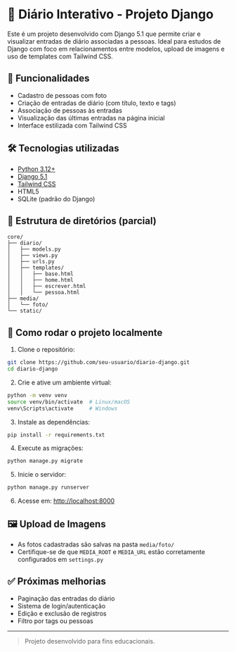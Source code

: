 # 📝 Diário Interativo - Projeto Django

Este é um projeto desenvolvido com Django 5.1 que permite criar e visualizar entradas de diário associadas a pessoas. Ideal para estudos de Django com foco em relacionamentos entre modelos, upload de imagens e uso de templates com Tailwind CSS.

## 🚀 Funcionalidades

- Cadastro de pessoas com foto
- Criação de entradas de diário (com título, texto e tags)
- Associação de pessoas às entradas
- Visualização das últimas entradas na página inicial
- Interface estilizada com Tailwind CSS

## 🛠 Tecnologias utilizadas

- [Python 3.12+](https://www.python.org/)
- [Django 5.1](https://www.djangoproject.com/)
- [Tailwind CSS](https://tailwindcss.com/)
- HTML5
- SQLite (padrão do Django)

## 📂 Estrutura de diretórios (parcial)

```
core/
├── diario/
│   ├── models.py
│   ├── views.py
│   ├── urls.py
│   ├── templates/
│   │   ├── base.html
│   │   ├── home.html
│   │   ├── escrever.html
│   │   └── pessoa.html
├── media/
│   └── foto/
└── static/
```

## 🧪 Como rodar o projeto localmente

1. Clone o repositório:

```bash
git clone https://github.com/seu-usuario/diario-django.git
cd diario-django
```

2. Crie e ative um ambiente virtual:

```bash
python -m venv venv
source venv/bin/activate  # Linux/macOS
venv\Scripts\activate     # Windows
```

3. Instale as dependências:

```bash
pip install -r requirements.txt
```

4. Execute as migrações:

```bash
python manage.py migrate
```

5. Inicie o servidor:

```bash
python manage.py runserver
```

6. Acesse em: [http://localhost:8000](http://localhost:8000)

## 🖼 Upload de Imagens

- As fotos cadastradas são salvas na pasta `media/foto/`
- Certifique-se de que `MEDIA_ROOT` e `MEDIA_URL` estão corretamente configurados em `settings.py`

## ✅ Próximas melhorias

- Paginação das entradas do diário
- Sistema de login/autenticação
- Edição e exclusão de registros
- Filtro por tags ou pessoas
  

---

> Projeto desenvolvido para fins educacionais.
